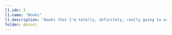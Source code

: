 ```yaml
---
l1.idx: 3
l1.name: "Books"
l1.description: "Books that I'm totally, definitely, really going to write some day."
folder: docos\
---
```


